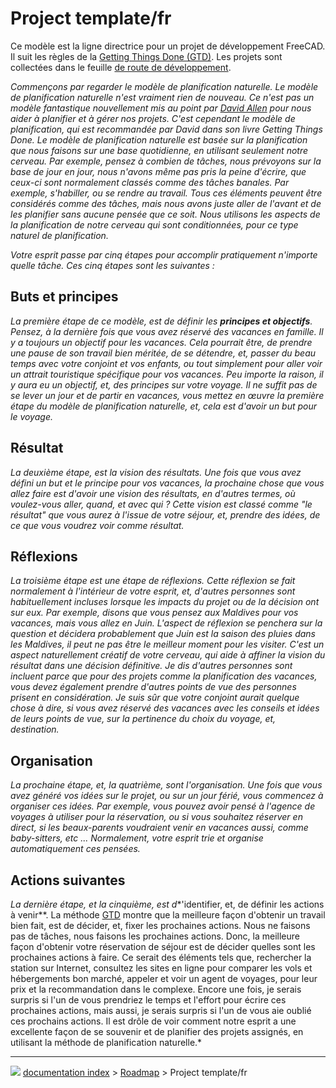 # Project template/fr
Ce modèle est la ligne directrice pour un projet de développement FreeCAD. Il suit les règles de la [Getting Things Done (GTD)](http://fr.wikipedia.org/wiki/Getting_Things_Done). Les projets sont collectées dans le feuille [de route de développement](Development_roadmap/fr.md).

*Commençons par regarder le modèle de planification naturelle. Le modèle de planification naturelle n\'est vraiment rien de nouveau. Ce n\'est pas un modèle fantastique nouvellement mis au point par [David Allen](http://fr.wikipedia.org/wiki/David_Allen_(auteur)) pour nous aider à planifier et à gérer nos projets. C\'est cependant le modèle de planification, qui est recommandée par David dans son livre Getting Things Done. Le modèle de planification naturelle est basée sur la planification que nous faisons sur une base quotidienne, en utilisant seulement notre cerveau. Par exemple, pensez à combien de tâches, nous prévoyons sur la base de jour en jour, nous n\'avons même pas pris la peine d\'écrire, que ceux-ci sont normalement classés comme des tâches banales. Par exemple, s\'habiller, ou se rendre au travail. Tous ces éléments peuvent être considérés comme des tâches, mais nous avons juste aller de l\'avant et de les planifier sans aucune pensée que ce soit. Nous utilisons les aspects de la planification de notre cerveau qui sont conditionnées, pour ce type naturel de planification.*

*Votre esprit passe par cinq étapes pour accomplir pratiquement n\'importe quelle tâche. Ces cinq étapes sont les suivantes :*

## Buts et principes 

*La première étape de ce modèle, est de définir les **principes et objectifs**. Pensez, à la dernière fois que vous avez réservé des vacances en famille. Il y a toujours un objectif pour les vacances. Cela pourrait être, de prendre une pause de son travail bien méritée, de se détendre, et, passer du beau temps avec votre conjoint et vos enfants, ou tout simplement pour aller voir un attrait touristique spécifique pour vos vacances. Peu importe la raison, il y aura eu un objectif, et, des principes sur votre voyage. Il ne suffit pas de se lever un jour et de partir en vacances, vous mettez en œuvre la première étape du modèle de planification naturelle, et, cela est d\'avoir un but pour le voyage.*

## Résultat

*La deuxième étape, est la vision des résultats. Une fois que vous avez défini un but et le principe pour vos vacances, la prochaine chose que vous allez faire est d\'avoir une vision des résultats, en d\'autres termes, où voulez-vous aller, quand, et avec qui ? Cette vision est classé comme \"le résultat\" que vous aurez à l\'issue de votre séjour, et, prendre des idées, de ce que vous voudrez voir comme résultat.*

## Réflexions

*La troisième étape est une étape de réflexions. Cette réflexion se fait normalement à l\'intérieur de votre esprit, et, d\'autres personnes sont habituellement incluses lorsque les impacts du projet ou de la décision ont sur eux. Par exemple, disons que vous pensez aux Maldives pour vos vacances, mais vous allez en Juin. L\'aspect de réflexion se penchera sur la question et décidera probablement que Juin est la saison des pluies dans les Maldives, il peut ne pas être le meilleur moment pour les visiter. C\'est un aspect naturellement créatif de votre cerveau, qui aide à affiner la vision du résultat dans une décision définitive. Je dis d\'autres personnes sont incluent parce que pour des projets comme la planification des vacances, vous devez également prendre d\'autres points de vue des personnes prisent en considération. Je suis sûr que votre conjoint aurait quelque chose à dire, si vous avez réservé des vacances avec les conseils et idées de leurs points de vue, sur la pertinence du choix du voyage, et, destination.*

## Organisation

*La prochaine étape, et, la quatrième, sont l\'organisation. Une fois que vous avez généré vos idées sur le projet, ou sur un jour férié, vous commencez à organiser ces idées. Par exemple, vous pouvez avoir pensé à l\'agence de voyages à utiliser pour la réservation, ou si vous souhaitez réserver en direct, si les beaux-parents voudraient venir en vacances aussi, comme baby-sitters, etc \... Normalement, votre esprit trie et organise automatiquement ces pensées.*

## Actions suivantes 

*La dernière étape, et la cinquième, est d**\'identifier, et, de définir les actions à venir**. La méthode [GTD](http://fr.wikipedia.org/wiki/Getting_Things_Done) montre que la meilleure façon d\'obtenir un travail bien fait, est de décider, et, fixer les prochaines actions. Nous ne faisons pas de tâches, nous faisons les prochaines actions. Donc, la meilleure façon d\'obtenir votre réservation de séjour est de décider quelles sont les prochaines actions à faire. Ce serait des éléments tels que, rechercher la station sur Internet, consultez les sites en ligne pour comparer les vols et hébergements bon marché, appeler et voir un agent de voyages, pour leur prix et la recommandation dans le complexe. Encore une fois, je serais surpris si l\'un de vous prendriez le temps et l\'effort pour écrire ces prochaines actions, mais aussi, je serais surpris si l\'un de vous aie oublié ces prochains actions. Il est drôle de voir comment notre esprit a une excellente façon de se souvenir et de planifier des projets assignés, en utilisant la méthode de planification naturelle.*



---
![](images/Right_arrow.png) [documentation index](../README.md) > [Roadmap](Category_Roadmap.md) > Project template/fr
